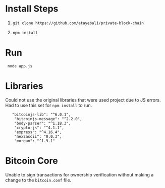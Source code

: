 # Install Steps

1. `git clone https://github.com/atayebali/private-block-chain`

2. `npm install`

# Run
` node app.js` 


# Libraries 

Could not use the original libraries that were used project due to JS errors.  Had to use this set for `npm install` to run. 

```
   "bitcoinjs-lib": "^6.0.1",
    "bitcoinjs-message": "^2.2.0",
    "body-parser": "^1.18.3",
    "crypto-js": "^4.1.1",
    "express": "^4.16.4",
    "hex2ascii": "0.0.3",
    "morgan": "^1.9.1"
```

# Bitcoin Core 

Unable to sign transactions for ownership verification without making a change to the `bitcoin.conf` file.

